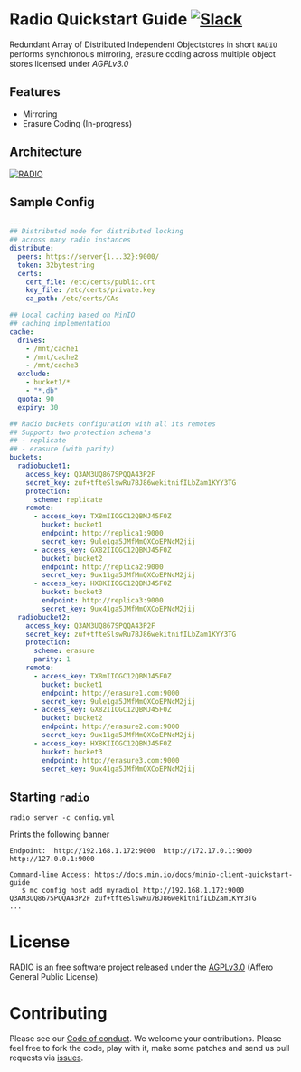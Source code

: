 # Radio Quickstart Guide [![Slack](https://slack.min.io/slack?type=svg)](https://slack.min.io)
Redundant Array of Distributed Independent Objectstores in short `RADIO` performs synchronous mirroring, erasure coding across multiple object stores licensed under *AGPLv3.0*

## Features
- Mirroring
- Erasure Coding (In-progress)

## Architecture
[![RADIO](https://raw.githubusercontent.com/minio/radio/master/.github/arch.svg?sanitize=true)](https://min.io)

## Sample Config
```yml
---
## Distributed mode for distributed locking
## across many radio instances
distribute:
  peers: https://server{1...32}:9000/
  token: 32bytestring
  certs:
    cert_file: /etc/certs/public.crt
    key_file: /etc/certs/private.key
    ca_path: /etc/certs/CAs

## Local caching based on MinIO
## caching implementation
cache:
  drives:
    - /mnt/cache1
    - /mnt/cache2
    - /mnt/cache3
  exclude:
    - bucket1/*
    - "*.db"
  quota: 90
  expiry: 30

## Radio buckets configuration with all its remotes
## Supports two protection schema's
## - replicate
## - erasure (with parity)
buckets:
  radiobucket1:
    access_key: Q3AM3UQ867SPQQA43P2F
    secret_key: zuf+tfteSlswRu7BJ86wekitnifILbZam1KYY3TG
    protection:
      scheme: replicate
    remote:
      - access_key: TX8mIIOGC12QBMJ45F0Z
        bucket: bucket1
        endpoint: http://replica1:9000
        secret_key: 9ule1ga5JMfMmQXCoEPNcM2jij
      - access_key: GX82IIOGC12QBMJ45F0Z
        bucket: bucket2
        endpoint: http://replica2:9000
        secret_key: 9ux11ga5JMfMmQXCoEPNcM2jij
      - access_key: HX8KIIOGC12QBMJ45F0Z
        bucket: bucket3
        endpoint: http://replica3:9000
        secret_key: 9ux41ga5JMfMmQXCoEPNcM2jij
  radiobucket2:
    access_key: Q3AM3UQ867SPQQA43P2F
    secret_key: zuf+tfteSlswRu7BJ86wekitnifILbZam1KYY3TG
    protection:
      scheme: erasure
      parity: 1
    remote:
      - access_key: TX8mIIOGC12QBMJ45F0Z
        bucket: bucket1
        endpoint: http://erasure1.com:9000
        secret_key: 9ule1ga5JMfMmQXCoEPNcM2jij
      - access_key: GX82IIOGC12QBMJ45F0Z
        bucket: bucket2
        endpoint: http://erasure2.com:9000
        secret_key: 9ux11ga5JMfMmQXCoEPNcM2jij
      - access_key: HX8KIIOGC12QBMJ45F0Z
        bucket: bucket3
        endpoint: http://erasure3.com:9000
        secret_key: 9ux41ga5JMfMmQXCoEPNcM2jij
```

## Starting `radio`
```
radio server -c config.yml
```

Prints the following banner
```
Endpoint:  http://192.168.1.172:9000  http://172.17.0.1:9000  http://127.0.0.1:9000

Command-line Access: https://docs.min.io/docs/minio-client-quickstart-guide
   $ mc config host add myradio1 http://192.168.1.172:9000 Q3AM3UQ867SPQQA43P2F zuf+tfteSlswRu7BJ86wekitnifILbZam1KYY3TG
...
```

# License
RADIO is an free software project released under the [AGPLv3.0](https://github.com/minio/radio/blob/master/LICENSE) (Affero General Public License).

# Contributing
Please see our [Code of conduct](https://github.com/minio/radio/blob/master/code_of_conducts.md). We welcome your contributions. Please feel free to fork the code, play with it, make some patches and send us pull requests via [issues](https://github.com/minio/radio/issues).
